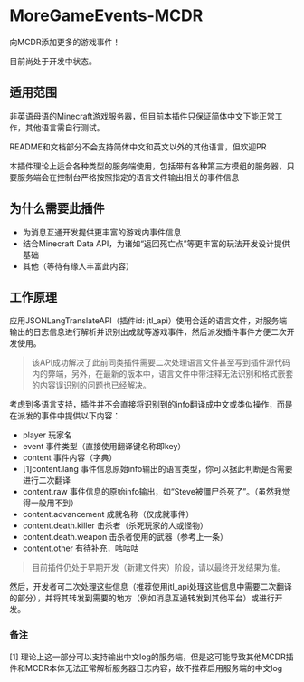 # MoreGameEvents-MCDR
向MCDR添加更多的游戏事件！

目前尚处于开发中状态。

## 适用范围
非英语母语的Minecraft游戏服务器，但目前本插件只保证简体中文下能正常工作，其他语言需自行测试。

README和文档部分不会支持简体中文和英文以外的其他语言，但欢迎PR

本插件理论上适合各种类型的服务端使用，包括带有各种第三方模组的服务器，只要服务端会在控制台严格按照指定的语言文件输出相关的事件信息

## 为什么需要此插件
- 为消息互通开发提供更丰富的游戏内事件信息
- 结合Minecraft Data API，为诸如“返回死亡点”等更丰富的玩法开发设计提供基础
- 其他（等待有缘人丰富此内容）

## 工作原理
应用JSONLangTranslateAPI（插件id: jtl_api）使用合适的语言文件，对服务端输出的日志信息进行解析并识别出成就等游戏事件，然后派发插件事件方便二次开发使用。
> 该API成功解决了此前同类插件需要二次处理语言文件甚至写到插件源代码内的弊端，另外，在最新的版本中，语言文件中带注释无法识别和格式嵌套的内容误识别的问题也已经解决。

考虑到多语言支持，插件并不会直接将识别到的info翻译成中文或类似操作，而是在派发的事件中提供以下内容：
- player 玩家名
- event 事件类型（直接使用翻译键名称即key）
- content 事件内容（字典）
- [1]content.lang 事件信息原始info输出的语言类型，你可以据此判断是否需要进行二次翻译
- content.raw 事件信息的原始info输出，如“Steve被僵尸杀死了”。（虽然我觉得一般用不到）
- content.advancement 成就名称（仅成就事件）
- content.death.killer 击杀者（杀死玩家的人或怪物）
- content.death.weapon 击杀者使用的武器（参考上一条）
- content.other 有待补充，咕咕咕
> 目前插件仍处于早期开发（新建文件夹）阶段，请以最终开发结果为准。

然后，开发者可二次处理这些信息（推荐使用jtl_api处理这些信息中需要二次翻译的部分），并将其转发到需要的地方（例如消息互通转发到其他平台）或进行开发。

### 备注
[1] 理论上这一部分可以支持输出中文log的服务端，但是这可能导致其他MCDR插件和MCDR本体无法正常解析服务器日志内容，故不推荐启用服务端的中文log
